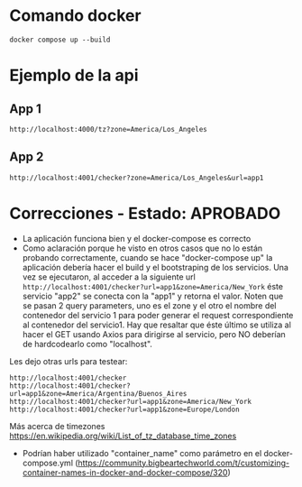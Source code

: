 # Comando docker

`docker compose up --build`

# Ejemplo de la api

## App 1
`http://localhost:4000/tz?zone=America/Los_Angeles`

## App 2
`http://localhost:4001/checker?zone=America/Los_Angeles&url=app1`

# Correcciones - Estado: APROBADO
- La aplicación funciona bien y el docker-compose es correcto
- Como aclaración porque he visto en otros casos que no lo están probando correctamente, cuando se hace "docker-compose up" la aplicación debería hacer el build y el bootstraping de los servicios. 
Una vez se ejecutaron, al acceder a la siguiente url `http://localhost:4001/checker?url=app1&zone=America/New_York` éste servicio "app2" se conecta con la "app1" y retorna el valor. 
Noten que se pasan 2 query parameters, uno es el zone y el otro el nombre del contenedor del servicio 1 para poder generar el request correspondiente al contenedor del servicio1. Hay que resaltar que éste último se utiliza al hacer el GET usando Axios para dirigirse al servicio, pero NO deberían de hardcodearlo como "localhost".

Les dejo otras urls para testear:

	http://localhost:4001/checker
	http://localhost:4001/checker?url=app1&zone=America/Argentina/Buenos_Aires
	http://localhost:4001/checker?url=app1&zone=America/New_York
	http://localhost:4001/checker?url=app1&zone=Europe/London
Más acerca de timezones https://en.wikipedia.org/wiki/List_of_tz_database_time_zones

- Podrían haber utilizado "container_name" como parámetro en el docker-compose.yml (https://community.bigbeartechworld.com/t/customizing-container-names-in-docker-and-docker-compose/320)

